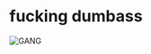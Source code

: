 fucking dumbass
=
![GANG](https://i.kym-cdn.com/entries/icons/original/000/017/280/e29.jpg "ignorant shit tho")
